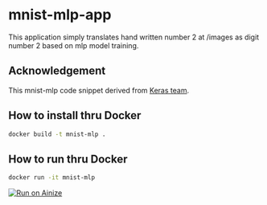 # mnist-mlp-app
This application simply translates hand written number 2 at /images as digit number 2
based on mlp model training.

## Acknowledgement
This mnist-mlp code snippet derived from [Keras team](https://github.com/keras-team/keras/blob/keras-2/examples/mnist_mlp.py).

## How to install thru Docker
```sh
docker build -t mnist-mlp .
```

## How to run thru Docker
```sh
docker run -it mnist-mlp
```
[![Run on Ainize](https://ainize.ai/images/run_on_ainize_button.svg)](https://ainize.web.app/redirect?git_repo=https://github.com/carrot2orange/mnist-mlp-app)

